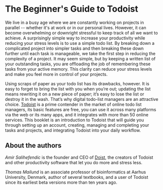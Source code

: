 # The Beginner's Guide to Todoist

We live in a busy age where we are constantly working on projects in parallel -- whether it's at work or in our personal lives. However, it can become overwhelming or downright stressful to keep track of all we want to achieve. A surprisingly simple way to increase your productivity while reducing your stress levels is to use a simple todo list. By breaking down a complicated project into simpler tasks and then breaking these down further until each task is manageable, we take the first step in reducing the complexity of a project. It may seem simple, but by keeping a written list of your outstanding tasks, you are offloading the job of remembering these tasks from your active memory. This clarity can reduce your stress levels and make you feel more in control of your projects.

Using scraps of paper as your todo list has its drawbacks, however. It is easy to forget to bring the list with you when you’re out; updating the list means rewriting it on a new piece of paper; it’s easy to lose the list or destroy it in the wash. That’s why digital todo-list managers are an attractive choice. [Todoist](www.todoist.com) is a prime contender in the market of online todo list managers, its basic features are free, you can use it across many platforms via the web or its many apps, and it integrates with more than 50 online services. This booklet is an introduction to Todoist that will guide you through setting up an account, creating, managing and completing your tasks and projects, and integrating Todoist into your daily workflow.

## About the authors

*Amir Salihefendic* is the founder and CEO of [Doist](https://doist.com), the creators of Todoist and other productivity software that let you do more and stress less.

*Thomas Mailund* is an associate professor of bioinformatics at Aarhus University, Denmark, author of several textbooks, and a user of Todoist since its earliest beta versions more than ten years ago.

